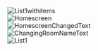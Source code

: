 ![List1withitems](https://user-images.githubusercontent.com/57007054/143329681-03647c2c-cb67-4419-95ce-b740c74bb34e.PNG)<br/>
![Homescreen](https://user-images.githubusercontent.com/57007054/143329682-cfc0442a-97d8-4322-ab11-30438ddca83a.PNG)<br/>
![HomescreenChangedText](https://user-images.githubusercontent.com/57007054/143329683-ad3d0866-c536-48a3-ab47-d965c3a5193d.PNG)<br/>
![ChangingRoomNameText](https://user-images.githubusercontent.com/57007054/143329685-48bb2884-2474-41aa-976c-18e1bfa00ace.PNG)<br/>
![List1](https://user-images.githubusercontent.com/57007054/143329686-032c24a7-d38e-4e37-8361-b464f0bf3935.PNG)<br/>
